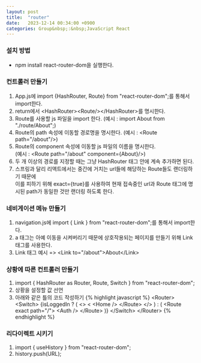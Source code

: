 ```yaml
---
layout: post
title:  "router"
date:   2023-12-14 00:34:00 +0900
categories: Group&nbsp;:&nbsp;JavaScript React
---
```


### 설치 방법

- npm install react-router-dom을 실행한다.

### 컨트롤러 만들기

1. App.js에 import {HashRouter, Route} from "react-router-dom";를 통해서 import한다.
2. return에서 &lt;HashRouter>&lt;Route/>&lt;/HashRouter>를 명시한다.
3. Route를 사용할 js 파일을 import 한다. (예시 : import About from "./route/About";)
4. Route의 path 속성에 이동할 경로명을 명시한다. (예시 : &lt;Route path="/about"/>)
5. Route의 component 속성에 이동할 js 파일의 이름을 명시한다.  
(예시 : &lt;Route path="/about" component={About}/>)
6. 두 개 이상의 경로를 지정할 때는 그냥 HashRouter 태그 안에 계속 추가하면 된다.
7. 스프링과 달리 리액트에서는 중간에 거치는 url들에 해당하는 Route들도 랜더링하기 때문에  
이를 피하기 위해 exact={true}를 사용하여  현재 접속중인 url과 Route 태그에 명시된 path가 동일한 것만 랜더링 하도록 한다. 

### 네비게이션 메뉴 만들기

1. navigation.js에 import { Link } from "react-router-dom";를 통해서 import한다.
2. a 태그는 아예 이동을 시켜버리기 때문에 상호작용되는 페이지를 만들기 위해 Link 태그를 사용한다.
3. Link 태그 예시 => &lt;Link to="/about">About&lt;/Link>

### 상황에 따른 컨트롤러 만들기

1. import { HashRouter as Router, Route, Switch } from "react-router-dom";
2. 상황을 설정할 값 선언
3. 아래와 같은 틀의 코드 작성하기
{% highlight javascript %}
&lt;Router>
    &lt;Switch>
    {isLoggedIn ? (
        &lt;>
        &lt;<Route exact path="/">
            &lt;Home />
        &lt;/Route>
        &lt;/>
    ) : (
        &lt;Route exact path="/">
            &lt;Auth />
        &lt;/Route>
    )}
    &lt;/Switch>
&lt;/Router>
{% endhighlight %}

### 리다이렉트 시키기

1. import { useHistory } from "react-router-dom";
2. history.push(URL);